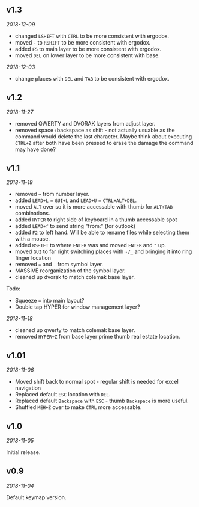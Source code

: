 <!-- -*- mode: markdown; fill-column: 8192 -*- -->

## v1.3 

*2018-12-09*
- changed `LSHIFT` with `CTRL` to be more consistent with ergodox.
- moved `-` to `RSHIFT` to be more consistent with ergodox.
- added `F5` to main layer to be more consistent with ergodox.
- moved `DEL` on lower layer to be more consistent with base.

*2018-12-03*
- change places with `DEL` and `TAB` to be consistent with ergodox.

## v1.2

*2018-11-27*
- removed QWERTY and DVORAK layers from adjust layer.
- removed space+backspace as shift - not actually usuable as the command would delete the last character. Maybe think about executing `CTRL+Z` after both have been pressed to erase the damage the command may have done? 

## v1.1

*2018-11-19*
- removed `~` from number layer.
- added `LEAD+L` = `GUI+L` and `LEAD+U` = `CTRL+ALT+DEL`.
- moved `ALT` over so it is more accessable with thumb for `ALT+TAB` combinations.
- added `HYPER` to right side of keyboard in a thumb accessable spot
- added `LEAD+f` to send string "from:" (for outlook)
- added `F2` to left hand. Will be able to rename files while selecting them with a mouse.
- added `RSHIFT` to where `ENTER` was and moved `ENTER` and `"` up.
- moved `GUI` to far right switching places with `-/_` and bringing it into ring finger location
- removed `=` and `-` from symbol layer.
- MASSIVE reorganization of the symbol layer.
- cleaned up dvorak to match colemak base layer.

Todo:
- Squeeze `=` into main layout?
- Double tap HYPER for window management layer?

*2018-11-18*
- cleaned up qwerty to match colemak base layer.
- removed `HYPER+Z` from base layer prime thumb real estate location.

## v1.01

*2018-11-06*

- Moved shift back to normal spot - regular shift is needed for excel navigation
- Replaced default `ESC` location with `DEL`. 
- Replaced default `Backspace` with `ESC` - thumb `Backspace` is more useful. 
- Shuffled `MEH+Z` over to make `CTRL` more accessable.

## v1.0

*2018-11-05*

Initial release.

## v0.9

*2018-11-04*

Default keymap version.
